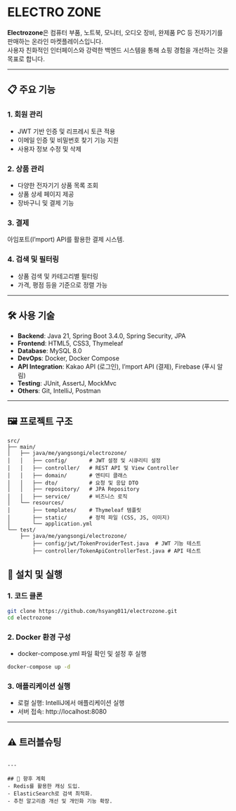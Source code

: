 # ELECTRO ZONE

**Electrozone**은 컴퓨터 부품, 노트북, 모니터, 오디오 장비, 완제품 PC 등 전자기기를 판매하는 온라인 마켓플레이스입니다.  
사용자 친화적인 인터페이스와 강력한 백엔드 시스템을 통해 쇼핑 경험을 개선하는 것을 목표로 합니다.

---

## 📋 주요 기능

### 1. 회원 관리
- JWT 기반 인증 및 리프레시 토큰 적용
- 이메일 인증 및 비밀번호 찾기 기능 지원
- 사용자 정보 수정 및 삭제

### 2. 상품 관리
- 다양한 전자기기 상품 목록 조회
- 상품 상세 페이지 제공
- 장바구니 및 결제 기능

### 3. 결제
아임포트(I’mport) API를 활용한 결제 시스템.

### 4. 검색 및 필터링
- 상품 검색 및 카테고리별 필터링
- 가격, 평점 등을 기준으로 정렬 가능

---

## 🛠️ 사용 기술

- **Backend**: Java 21, Spring Boot 3.4.0, Spring Security, JPA
- **Frontend**: HTML5, CSS3, Thymeleaf
- **Database**: MySQL 8.0
- **DevOps**: Docker, Docker Compose
- **API Integration**: Kakao API (로그인), I’mport API (결제), Firebase (푸시 알림)
- **Testing**: JUnit, AssertJ, MockMvc
- **Others**: Git, IntelliJ, Postman

---

## 🖼️ 프로젝트 구조
```plaintext
src/
├── main/
│   ├── java/me/yangsongi/electrozone/
│   │   ├── config/       # JWT 설정 및 시큐리티 설정
│   │   ├── controller/   # REST API 및 View Controller
│   │   ├── domain/       # 엔티티 클래스
│   │   ├── dto/          # 요청 및 응답 DTO
│   │   ├── repository/   # JPA Repository
│   │   ├── service/      # 비즈니스 로직
│   └── resources/
│       ├── templates/    # Thymeleaf 템플릿
│       ├── static/       # 정적 파일 (CSS, JS, 이미지)
│       └── application.yml
└── test/
    ├── java/me/yangsongi/electrozone/
        ├── config/jwt/TokenProviderTest.java  # JWT 기능 테스트
        ├── controller/TokenApiControllerTest.java # API 테스트
```

## 🚀 설치 및 실행

### 1. 코드 클론
```bash
git clone https://github.com/hsyang011/electrozone.git
cd electrozone
```

### 2. Docker 환경 구성
- docker-compose.yml 파일 확인 및 설정 후 실행
```bash
docker-compose up -d
```

### 3. 애플리케이션 실행
- 로컬 실행: IntelliJ에서 애플리케이션 실행
- 서버 접속: http://localhost:8080

---

## ⚠️ 트러블슈팅

```

---

## 🚀 향후 계획
- Redis를 활용한 캐싱 도입.
- ElasticSearch로 검색 최적화.
- 추천 알고리즘 개선 및 개인화 기능 확장.
